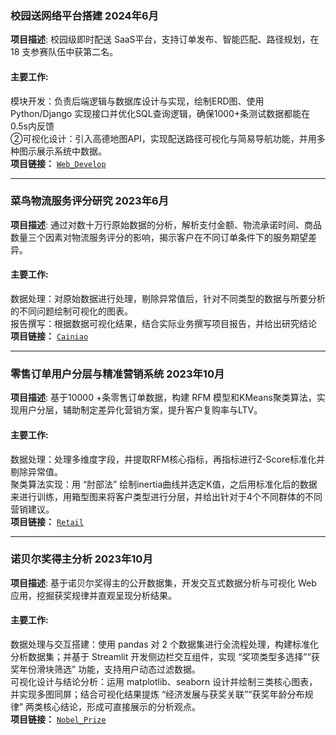 ### **校园送网络平台搭建   2024年6月**  
**项目描述**: 校园级即时配送 SaaS平台，支持订单发布、智能匹配、路径规划，在 18 支参赛队伍中获第二名。<br>
#### 主要工作:  
模块开发：负责后端逻辑与数据库设计与实现，绘制ERD图、使用 Python/Django 实现接口并优化SQL查询逻辑，确保1000+条测试数据都能在0.5s内反馈<br>
②可视化设计：引入高德地图API，实现配送路径可视化与简易导航功能，并用多种图示展示系统中数据。<br>
**项目链接：**   <code>[Web_Develop](https://github.com/YukiNA2020/Web_app)</code>  

---

### **菜鸟物流服务评分研究   2023年6月**  
**项目描述**: 通过对数十万行原始数据的分析，解析支付金额、物流承诺时间、商品数量三个因素对物流服务评分的影响，揭示客户在不同订单条件下的服务期望差异。<br>
#### 主要工作:  
数据处理：对原始数据进行处理，剔除异常值后，针对不同类型的数据与所要分析的不同问题绘制可视化的图表。<br>
报告撰写：根据数据可视化结果，结合实际业务撰写项目报告，并给出研究结论<br>
**项目链接：**   <code>[Cainiao](https://github.com/YukiNA2020/Cainiao)</code>  

---

### **零售订单用户分层与精准营销系统   2023年10月**  
**项目描述**: 基于10000 +条零售订单数据，构建 RFM 模型和KMeans聚类算法，实现用户分层，辅助制定差异化营销方案，提升客户复购率与LTV。<br>
#### 主要工作:  
数据处理：处理多维度字段，并提取RFM核心指标，再指标进行Z-Score标准化并剔除异常值。<br>
聚类算法实现：用 “肘部法” 绘制inertia曲线并选定K值，之后用标准化后的数据来进行训练，用箱型图来将客户类型进行分层，并给出针对于4个不同群体的不同营销建议。<br>
**项目链接：**   <code>[Retail](https://github.com/YukiNA2020/Retail)</code>  

---

### **诺贝尔奖得主分析   2023年10月**  
**项目描述**: 基于诺贝尔奖得主的公开数据集，开发交互式数据分析与可视化 Web 应用，挖掘获奖规律并直观呈现分析结果。<br>
#### 主要工作:  
数据处理与交互搭建：使用 pandas 对 2 个数据集进行全流程处理，构建标准化分析数据集；并基于 Streamlit 开发侧边栏交互组件，实现 “奖项类型多选择”“获奖年份滑块筛选” 功能，支持用户动态过滤数据。​<br>
可视化设计与结论分析：运用 matplotlib、seaborn 设计并绘制三类核心图表，并实现多图同屏；结合可视化结果提炼 “经济发展与获奖关联”“获奖年龄分布规律” 两类核心结论，形成可直接展示的分析观点。<br>
**项目链接：**   <code>[Nobel_Prize](https://github.com/YukiNA2020/Nobel_Prize)</code>  